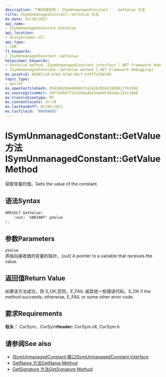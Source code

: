 ```yaml
---
description: 了解详细信息： ISymUnmanagedConstant：： GetValue 方法
title: ISymUnmanagedConstant::GetValue 方法
ms.date: 03/30/2017
api_name:
- ISymUnmanagedConstant.GetValue
api_location:
- diasymreader.dll
api_type:
- COM
f1_keywords:
- ISymUnmanagedConstant::GetValue
helpviewer_keywords:
- GetValue method, ISymUnmanagedConstant interface [.NET Framework debugging]
- ISymUnmanagedConstant::GetValue method [.NET Framework debugging]
ms.assetid: 0036fc10-e768-47a8-b9cf-bf47faf8d194
topic_type:
- apiref
ms.openlocfilehash: 05818028deb804bf2a2426285b5185b01776199d
ms.sourcegitcommit: ddf7edb67715a5b9a45e3dd44536dabc153c1de0
ms.translationtype: MT
ms.contentlocale: zh-CN
ms.lasthandoff: 02/06/2021
ms.locfileid: "99689685"
---
```

# <a name="isymunmanagedconstantgetvalue-method"></a><span data-ttu-id="c10e5-103">ISymUnmanagedConstant::GetValue 方法</span><span class="sxs-lookup"><span data-stu-id="c10e5-103">ISymUnmanagedConstant::GetValue Method</span></span>

<span data-ttu-id="c10e5-104">获取常量的值。</span><span class="sxs-lookup"><span data-stu-id="c10e5-104">Gets the value of the constant.</span></span>  
  
## <a name="syntax"></a><span data-ttu-id="c10e5-105">语法</span><span class="sxs-lookup"><span data-stu-id="c10e5-105">Syntax</span></span>  
  
```cpp  
HRESULT GetValue(  
    [out]  VARIANT* pValue  
);  
```  
  
## <a name="parameters"></a><span data-ttu-id="c10e5-106">参数</span><span class="sxs-lookup"><span data-stu-id="c10e5-106">Parameters</span></span>  

 `pValue`  
 <span data-ttu-id="c10e5-107">弄指向接收值的变量的指针。</span><span class="sxs-lookup"><span data-stu-id="c10e5-107">[out] A pointer to a variable that receives the value.</span></span>  
  
## <a name="return-value"></a><span data-ttu-id="c10e5-108">返回值</span><span class="sxs-lookup"><span data-stu-id="c10e5-108">Return Value</span></span>  

 <span data-ttu-id="c10e5-109">如果该方法成功，则 S_OK;否则，E_FAIL 或其他一些错误代码。</span><span class="sxs-lookup"><span data-stu-id="c10e5-109">S_OK if the method succeeds; otherwise, E_FAIL or some other error code.</span></span>  
  
## <a name="requirements"></a><span data-ttu-id="c10e5-110">要求</span><span class="sxs-lookup"><span data-stu-id="c10e5-110">Requirements</span></span>  

 <span data-ttu-id="c10e5-111">**标头：** CorSym，CorSym</span><span class="sxs-lookup"><span data-stu-id="c10e5-111">**Header:** CorSym.idl, CorSym.h</span></span>  
  
## <a name="see-also"></a><span data-ttu-id="c10e5-112">请参阅</span><span class="sxs-lookup"><span data-stu-id="c10e5-112">See also</span></span>

- [<span data-ttu-id="c10e5-113">ISymUnmanagedConstant 接口</span><span class="sxs-lookup"><span data-stu-id="c10e5-113">ISymUnmanagedConstant Interface</span></span>](isymunmanagedconstant-interface.md)
- [<span data-ttu-id="c10e5-114">GetName 方法</span><span class="sxs-lookup"><span data-stu-id="c10e5-114">GetName Method</span></span>](isymunmanagedconstant-getname-method.md)
- [<span data-ttu-id="c10e5-115">GetSignature 方法</span><span class="sxs-lookup"><span data-stu-id="c10e5-115">GetSignature Method</span></span>](isymunmanagedconstant-getsignature-method.md)
